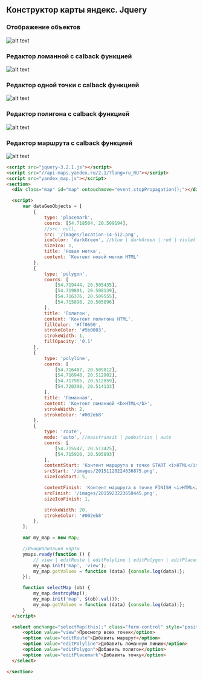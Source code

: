## Конструктор карты яндекс. Jquery

### Отображение объектов 
![alt text](https://raw.githubusercontent.com/grozzzny/yandex_map/master/2017-06-30_12-28-23.png)

### Редактор ломанной с calback функцией
![alt text](https://raw.githubusercontent.com/grozzzny/yandex_map/master/2017-06-30_12-29-48.png)

### Редактор одной точки с calback функцией
![alt text](https://raw.githubusercontent.com/grozzzny/yandex_map/master/2017-06-30_12-31-29.png)

### Редактор полигона с calback функцией
![alt text](https://raw.githubusercontent.com/grozzzny/yandex_map/master/2017-06-30_12-31-09.png)

### Редактор маршрута с calback функцией
![alt text](https://raw.githubusercontent.com/grozzzny/yandex_map/master/2017-06-30_12-30-42.png)


```html
<script src="jquery-3.2.1.js"></script>
<script src="//api-maps.yandex.ru/2.1/?lang=ru_RU"></script>
<script src="yandex_map.js"></script>
<section>
  <div class="map" id="map" ontouchmove="event.stopPropagation();"></div>

  <script>
      var dataGeoObjects = [
          {
              type: 'placemark',
              coords: [54.718504, 20.509194],
              //src: null,
              src: '/images/location-14-512.png',
              icoColor: 'darkGreen', //blue | darkGreen | red | violet | darkOrange | black | night | brown | yellow | darkBlue | green | pink | orange | gray | lightBlue | olive
              sizeIco: 1,
              title: 'Новая метка',
              content: 'Контент новой метки HTML'
          },
          {
              type: 'polygon',
              coords: [
                  [54.719444, 20.505435],
                  [54.719891, 20.508139],
                  [54.716376, 20.509555],
                  [54.715898, 20.505896]
              ],
              title: 'Полигон',
              content: 'Контент полигона HTML',
              fillColor: '#ff0600',
              strokeColor: '#5b0003',
              strokeWidth: 1,
              fillOpacity: '0.1'
          },
          {
              type: 'polyline',
              coords: [
                  [54.716407, 20.509812],
                  [54.716948, 20.512902],
                  [54.717985, 20.512859],
                  [54.720398, 20.514133]
              ],
              title: 'Ломанная',
              content: 'Контент ломанной <b>HTML</b>',
              strokeWidth: 2,
              strokeColor: '#002eb8'
          },
          {
              type: 'route',
              mode: 'auto', //masstransit | pedestrian | auto
              coords: [
                  [54.715547, 20.513425],
                  [54.715920, 20.505893]
              ],
              contentStart: 'Контент маршрута в точке START <i>HTML</i>',
              srcStart: '/images/20151120224636875.png',
              sizeIcoStart: 5,

              contentFinish: 'Контент маршрута в точке FINISH <i>HTML</i>',
              srcFinish: '/images/2015923223658445.png',
              sizeIcoFinish: 1,

              strokeWidth: 20,
              strokeColor: '#002eb8'
          },
      ];

      var my_map = new Map;

      //Инициализация карты
      ymaps.ready(function () {
          // view | editRoute | editPolyline | editPolygon | editPlacemark
          my_map.init('map', 'view');
          my_map.getValues = function (data) {console.log(data);};
      });

      function selectMap (ob) {
          my_map.destroyMap();
          my_map.init('map', $(ob).val());
          my_map.getValues = function (data) {console.log(data);};
      }
  </script>

  <select onchange="selectMap(this);" class="form-control" style="position: absolute; width: 200px; max-width: 100%; top: 115px; right: 10px; " >
      <option value="view">Просмотр всех точек</option>
      <option value="editRoute">Добавить маршрут</option>
      <option value="editPolyline">Добавить ломанную линию</option>
      <option value="editPolygon">Добавить полигон</option>
      <option value="editPlacemark">Добавить точку</option>
  </select>

</section>
```
